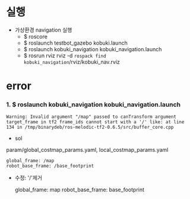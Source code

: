 # 실행
* 가상환경 navigation 실행
    * $ roscore
    * $ roslaunch testbot_gazebo kobuki.launch
    * $ roslaunch kobuki_navigation kobuki_navigation.launch
    * $ rosrun rviz rviz -d `rospack find kobuki_navigation`/rviz/kobuki_nav.rviz

# error

### 1. $ roslaunch kobuki_navigation kobuki_navigation.launch

    Warning: Invalid argument "/map" passed to canTransform argument target_frame in tf2 frame_ids cannot start with a '/' like: at line 134 in /tmp/binarydeb/ros-melodic-tf2-0.6.5/src/buffer_core.cpp

* sol

param/global_costmap_params.yaml, local_costmap_params.yaml

    global_frame: /map
    robot_base_frame: /base_footprint 

* 수정: '/'제거

    global_frame: map
    robot_base_frame: base_footprint
